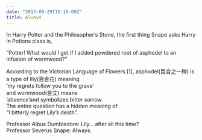 ```yaml
---
date: "2013-09-29T10:19:00Z"
title: Always
---
```



In Harry Potter and the Philosopher’s Stone, the first thing Snape asks
Harry in Potions class is,

“Potter! What would I get if I added powdered root of asphodel to an
infusion of wormwood?”

According to the Victorian Language of Flowers \[1\],
asphodel(百合之一种) is a type of lily(百合花) meaning  
‘my regrets follow you to the grave’  
and wormwood(苦艾) means  
’absence’and symbolizes bitter sorrow.  
The entire question has a hidden meaning of  
“I bitterly regret Lily’s death”.

Professor Albus Dumbledore: Lily… after all this time?  
Professor Severus Snape: Always.


